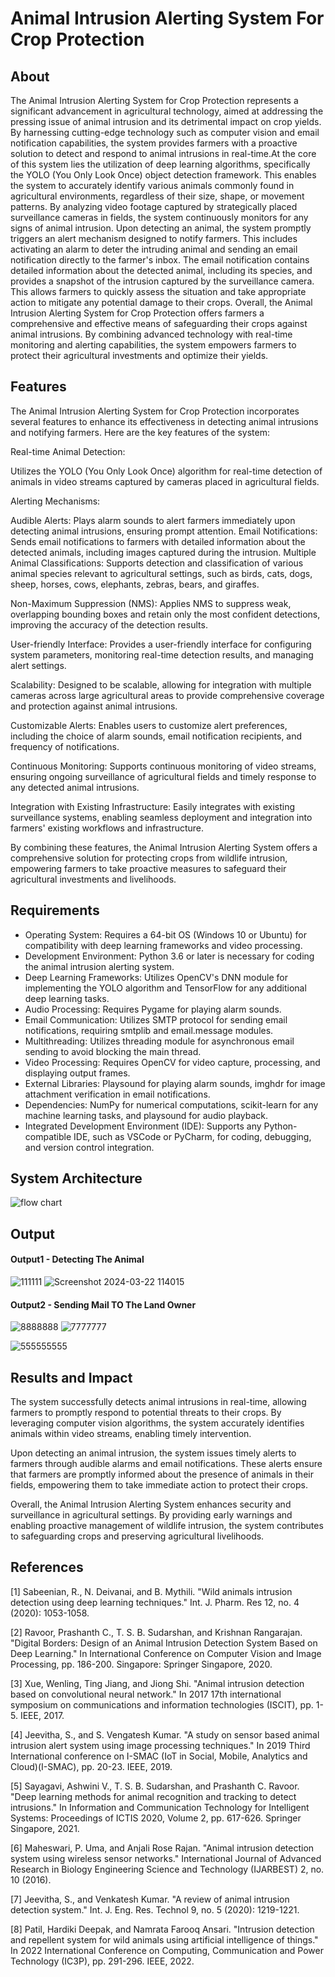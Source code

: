 # Animal Intrusion Alerting System For Crop Protection

## About
The Animal Intrusion Alerting System for Crop Protection represents a significant advancement in agricultural technology, aimed at addressing the pressing issue of animal intrusion and its detrimental impact on crop yields. By harnessing cutting-edge technology such as computer vision and email notification capabilities, the system provides farmers with a proactive solution to detect and respond to animal intrusions in real-time.At the core of this system lies the utilization of deep learning algorithms, specifically the YOLO (You Only Look Once) object detection framework. This enables the system to accurately identify various animals commonly found in agricultural environments, regardless of their size, shape, or movement patterns. By analyzing video footage captured by strategically placed surveillance cameras in fields, the system continuously monitors for any signs of animal intrusion.
Upon detecting an animal, the system promptly triggers an alert mechanism designed to notify farmers. This includes activating an alarm to deter the intruding animal and sending an email notification directly to the farmer's inbox. The email notification contains detailed information about the detected animal, including its species, and provides a snapshot of the intrusion captured by the surveillance camera. This allows farmers to quickly assess the situation and take appropriate action to mitigate any potential damage to their crops.
Overall, the Animal Intrusion Alerting System for Crop Protection offers farmers a comprehensive and effective means of safeguarding their crops against animal intrusions. By combining advanced technology with real-time monitoring and alerting capabilities, the system empowers farmers to protect their agricultural investments and optimize their yields.


## Features
The Animal Intrusion Alerting System for Crop Protection incorporates several features to enhance its effectiveness in detecting animal intrusions and notifying farmers. Here are the key features of the system:

Real-time Animal Detection: 

Utilizes the YOLO (You Only Look Once) algorithm for real-time detection of animals in video streams captured by cameras placed in agricultural fields.

Alerting Mechanisms:

Audible Alerts: Plays alarm sounds to alert farmers immediately upon detecting animal intrusions, ensuring prompt attention.
Email Notifications: Sends email notifications to farmers with detailed information about the detected animals, including images captured during the intrusion.
Multiple Animal Classifications: Supports detection and classification of various animal species relevant to agricultural settings, such as birds, cats, dogs, sheep, horses, cows, elephants, zebras, bears, and giraffes.

Non-Maximum Suppression (NMS): Applies NMS to suppress weak, overlapping bounding boxes and retain only the most confident detections, improving the accuracy of the detection results.

User-friendly Interface: Provides a user-friendly interface for configuring system parameters, monitoring real-time detection results, and managing alert settings.

Scalability: Designed to be scalable, allowing for integration with multiple cameras across large agricultural areas to provide comprehensive coverage and protection against animal intrusions.

Customizable Alerts: Enables users to customize alert preferences, including the choice of alarm sounds, email notification recipients, and frequency of notifications.

Continuous Monitoring: Supports continuous monitoring of video streams, ensuring ongoing surveillance of agricultural fields and timely response to any detected animal intrusions.

Integration with Existing Infrastructure: Easily integrates with existing surveillance systems, enabling seamless deployment and integration into farmers' existing workflows and infrastructure.

By combining these features, the Animal Intrusion Alerting System offers a comprehensive solution for protecting crops from wildlife intrusion, empowering farmers to take proactive measures to safeguard their agricultural investments and livelihoods.

## Requirements
* Operating System: Requires a 64-bit OS (Windows 10 or Ubuntu) for compatibility with deep learning frameworks and video processing.
* Development Environment: Python 3.6 or later is necessary for coding the animal intrusion alerting system.
* Deep Learning Frameworks: Utilizes OpenCV's DNN module for implementing the YOLO algorithm and TensorFlow for any additional deep learning tasks.
* Audio Processing: Requires Pygame for playing alarm sounds.
* Email Communication: Utilizes SMTP protocol for sending email notifications, requiring smtplib and email.message modules.
* Multithreading: Utilizes threading module for asynchronous email sending to avoid blocking the main thread.
* Video Processing: Requires OpenCV for video capture, processing, and displaying output frames.
* External Libraries: Playsound for playing alarm sounds, imghdr for image attachment verification in email notifications.
* Dependencies: NumPy for numerical computations, scikit-learn for any machine learning tasks, and playsound for audio playback.
* Integrated Development Environment (IDE): Supports any Python-compatible IDE, such as VSCode or PyCharm, for coding, debugging, and version control integration.

## System Architecture
<!--Embed the system architecture diagram as shown below-->

![flow chart](https://github.com/Dineshkumar200/Animal-Intrusion-Alerting-System-For-Crop-Protection/assets/75235789/391ac41c-d83c-4fd9-a4f9-cfc80473131e)


## Output

#### Output1 - Detecting The Animal

![111111](https://github.com/Dineshkumar200/Animal-Intrusion-Alerting-System-For-Crop-Protection/assets/75235789/c9132773-b3cd-4457-9de7-8ccd5eef6342)
![Screenshot 2024-03-22 114015](https://github.com/Dineshkumar200/Animal-Intrusion-Alerting-System-For-Crop-Protection/assets/75235789/2bb69d4f-78a4-4a5a-8d87-0afd30303ee5)



#### Output2 - Sending Mail TO The Land Owner

![8888888](https://github.com/Dineshkumar200/Animal-Intrusion-Alerting-System-For-Crop-Protection/assets/75235789/4cc02053-3711-49c7-92c7-3e87e2599a94)
![7777777](https://github.com/Dineshkumar200/Animal-Intrusion-Alerting-System-For-Crop-Protection/assets/75235789/bc028ef0-2c6f-4c77-806a-2ec3dc810b7f)

![555555555](https://github.com/Dineshkumar200/Animal-Intrusion-Alerting-System-For-Crop-Protection/assets/75235789/0f723a26-10b2-4b1a-ad25-aa20f9325cf3)



## Results and Impact
The system successfully detects animal intrusions in real-time, allowing farmers to promptly respond to potential threats to their crops. By leveraging computer vision algorithms, the system accurately identifies animals within video streams, enabling timely intervention.

Upon detecting an animal intrusion, the system issues timely alerts to farmers through audible alarms and email notifications. These alerts ensure that farmers are promptly informed about the presence of animals in their fields, empowering them to take immediate action to protect their crops.

Overall, the Animal Intrusion Alerting System enhances security and surveillance in agricultural settings. By providing early warnings and enabling proactive management of wildlife intrusion, the system contributes to safeguarding crops and preserving agricultural livelihoods.

## References
[1]       Sabeenian, R., N. Deivanai, and B. Mythili. "Wild animals intrusion detection using deep learning techniques." Int. J. Pharm. Res 12, no. 4 (2020): 1053-1058.

[2]         Ravoor, Prashanth C., T. S. B. Sudarshan, and Krishnan Rangarajan. "Digital Borders: Design of an Animal Intrusion Detection System Based on Deep Learning." In International Conference on Computer Vision and Image Processing, pp. 186-200. Singapore: Springer Singapore, 2020.

[3]       Xue, Wenling, Ting Jiang, and Jiong Shi. "Animal intrusion detection based on convolutional neural network." In 2017 17th international symposium on communications and information technologies (ISCIT), pp. 1-5. IEEE, 2017.

[4]	Jeevitha, S., and S. Vengatesh Kumar. "A study on sensor based animal intrusion alert system using image processing techniques." In 2019 Third International conference on I-SMAC (IoT in Social, Mobile, Analytics and Cloud)(I-SMAC), pp. 20-23. IEEE, 2019.

[5]	Sayagavi, Ashwini V., T. S. B. Sudarshan, and Prashanth C. Ravoor. "Deep learning methods for animal recognition and tracking to detect intrusions." In Information and Communication Technology for Intelligent Systems: Proceedings of ICTIS 2020, Volume 2, pp. 617-626. Springer Singapore, 2021.

[6]	Maheswari, P. Uma, and Anjali Rose Rajan. "Animal intrusion detection system using wireless sensor networks." International Journal of Advanced Research in Biology Engineering Science and Technology (IJARBEST) 2, no. 10 (2016).

[7]	Jeevitha, S., and Venkatesh Kumar. "A review of animal intrusion detection system." Int. J. Eng. Res. Technol 9, no. 5 (2020): 1219-1221.

[8]        Patil, Hardiki Deepak, and Namrata Farooq Ansari. "Intrusion detection and repellent system for wild animals using artificial intelligence of things." In 2022 International Conference on Computing, Communication and Power Technology (IC3P), pp. 291-296. IEEE, 2022.







